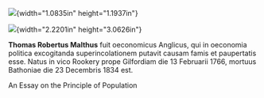 ![](Pictures/1003D40600000ABF00000BD8F12A09588CBDB29F.svgPictures/1000020100000068000000734CFD172130DEFA9B.png){width="1.0835in"
height="1.1937in"}

![](Pictures/100292B0000081E80000B32CACA9026770578A90.svgPictures/100002010000025A0000033F0B6A3B0360CFB6B3.png){width="2.2201in"
height="3.0626in"}

**Thomas Robertus Malthus** fuit oeconomicus Anglicus, qui in oeconomia
politica excogitanda superincolationem putavit causam famis et
paupertatis esse. Natus in vico Rookery prope Gilfordiam die 13
Februarii 1766, mortuus Bathoniae die 23 Decembris 1834 est.

An Essay on the Principle of Population

